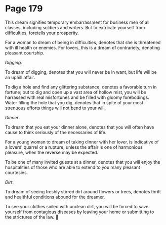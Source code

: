 # Page 179
This dream signifies temporary embarrassment for business men of all classes,
including soldiers and writers. But to extricate yourself from difficulties,
foretells your prosperity.


For a woman to dream of being in difficulties, denotes that she is threatened
with ill health or enemies. For lovers, this is a dream of contrariety,
denoting pleasant courtship.


_Digging_.


To dream of digging, denotes that you will never be in want,
but life will be an uphill affair.


To dig a hole and find any glittering substance, denotes a favorable turn
in fortune; but to dig and open up a vast area of hollow mist, you will be
harrassed with real misfortunes and be filled with gloomy forebodings.
Water filling the hole that you dig, denotes that in spite of your most
strenuous efforts things will not bend to your will.


_Dinner_.


To dream that you eat your dinner alone, denotes that you will often
have cause to think seriously of the necessaries of life.


For a young woman to dream of taking dinner with her lover,
is indicative of a lovers' quarrel or a rupture, unless the affair
is one of harmonious pleasure, when the reverse may be expected.


To be one of many invited guests at a dinner, denotes that you
will enjoy the hospitalities of those who are able to extend
to you many pleasant courtesies.


_Dirt_.


To dream of seeing freshly stirred dirt around flowers or trees,
denotes thrift and healthful conditions abound for the dreamer.


To see your clothes soiled with unclean dirt, you will be forced
to save yourself from contagious diseases by leaving your home
or submitting to the strictures of the law.
